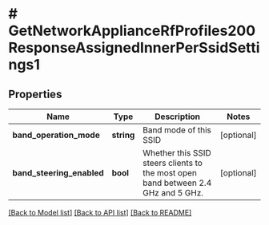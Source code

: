 # # GetNetworkApplianceRfProfiles200ResponseAssignedInnerPerSsidSettings1

## Properties

Name | Type | Description | Notes
------------ | ------------- | ------------- | -------------
**band_operation_mode** | **string** | Band mode of this SSID | [optional]
**band_steering_enabled** | **bool** | Whether this SSID steers clients to the most open band between 2.4 GHz and 5 GHz. | [optional]

[[Back to Model list]](../../README.md#models) [[Back to API list]](../../README.md#endpoints) [[Back to README]](../../README.md)
